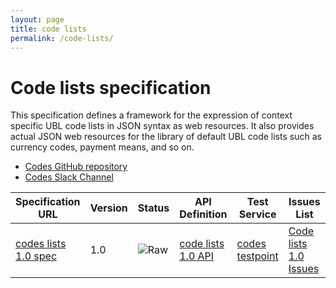 ```yaml
---
layout: page
title: code lists
permalink: /code-lists/
---
```

# Code lists specification

This specification defines a framework for the expression of context specific UBL code lists in JSON syntax as web resources. It also provides actual JSON web resources for the library of default UBL code lists such as currency codes, payment means, and so on.
 
 * [Codes GitHub repository](https://github.com/ausdigital/code-lists)
 * [Codes Slack Channel](https://ausdigital.slack.com/messages/spec-code/)


| Specification URL | Version | Status | API Definition | Test Service | Issues List |
| ----------------- | ------  | ------ | -------------- | ------------ | -------- |
| [codes lists 1.0 spec](http://code-lists.readthedocs.io/) | 1.0 | ![Raw](http://rfc.unprotocols.org/spec:2/COSS/raw.svg) | [code lists 1.0 API](https://swaggerhub.com/api/ausdigital/code-lists/1.0) | [codes testpoint](http://testpoint.io/code-lists.html)  | [Code lists 1.0 Issues](https://github.com/ausdigital/code-lists/issues)  |
